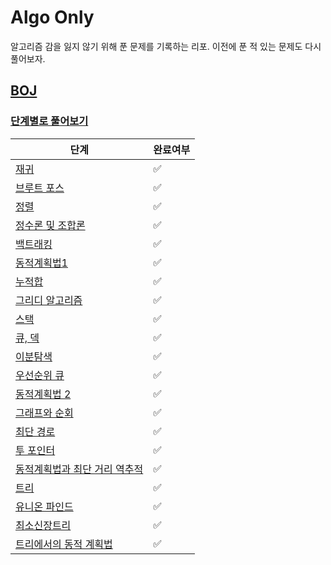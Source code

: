 # Algo Only

알고리즘 감을 잃지 않기 위해 푼 문제를 기록하는 리포. 이전에 푼 적 있는 문제도 다시 풀어보자.

## [BOJ](https://www.acmicpc.net/)

### [단계별로 풀어보기](https://www.acmicpc.net/step)

| 단계                                                  | 완료여부               |
|-----------------------------------------------------|--------------------|
| [재귀](https://www.acmicpc.net/step/19)               | :white_check_mark: |
| [브루트 포스](https://www.acmicpc.net/step/22)           | :white_check_mark: |
| [정렬](https://www.acmicpc.net/step/9)                | :white_check_mark: |
| [정수론 및 조합론](https://www.acmicpc.net/step/18)        | :white_check_mark: |
| [백트래킹](https://www.acmicpc.net/step/34)             | :white_check_mark: |
| [동적계획법1](https://www.acmicpc.net/step/16)           | :white_check_mark: |
| [누적합](https://www.acmicpc.net/step/48)              | :white_check_mark: |
| [그리디 알고리즘](https://www.acmicpc.net/step/33)         | :white_check_mark: |
| [스택](https://www.acmicpc.net/step/11)               | :white_check_mark: |
| [큐, 덱](https://www.acmicpc.net/step/12)             | :white_check_mark: |
| [이분탐색](https://www.acmicpc.net/step/29)             | :white_check_mark: |
| [우선순위 큐](https://www.acmicpc.net/step/13)           | :white_check_mark: |
| [동적계획법 2](https://www.acmicpc.net/step/17)          | :white_check_mark: |
| [그래프와 순회](https://www.acmicpc.net/step/24)          | :white_check_mark: |
| [최단 경로](https://www.acmicpc.net/step/26)            | :white_check_mark: |
| [투 포인터](https://www.acmicpc.net/step/59)            | :white_check_mark: |
| [동적계획법과 최단 거리 역추적](https://www.acmicpc.net/step/41) | :white_check_mark: |
| [트리](https://www.acmicpc.net/step/23)               | :white_check_mark: |
| [유니온 파인드](https://www.acmicpc.net/step/14)          | :white_check_mark: |
| [최소신장트리](https://www.acmicpc.net/step/15)           | :white_check_mark: |
| [트리에서의 동적 계획법](https://www.acmicpc.net/step/21)     | :white_check_mark: |



